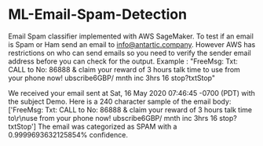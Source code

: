# ML-Email-Spam-Detection
Email Spam classifier implemented with AWS SageMaker.
To test if an email is Spam or Ham send an email to info@antartic.company. 
However AWS has restrictions on who can send emails so you need to verify the sender email address before you can check for the output.
Example : "FreeMsg: Txt: CALL to No: 86888 & claim your reward of 3 hours talk time to use from your phone now! ubscribe6GBP/ mnth inc 3hrs 16 stop?txtStop"

We received your email sent at Sat, 16 May 2020 07:46:45 -0700 (PDT) with the subject Demo. Here is a 240 character sample of the email body:['FreeMsg: Txt: CALL to No: 86888 & claim your reward of 3 hours talk time to\r\nuse from your phone now! ubscribe6GBP/ mnth inc 3hrs 16 stop?txtStop'] The email was categorized as SPAM with a 0.9999693632125854% confidence.
